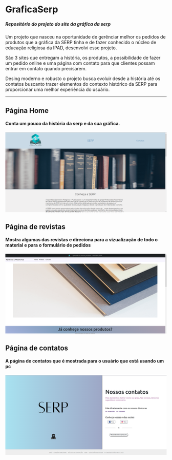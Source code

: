 # GraficaSerp
##### Repositório do projeto do site da gráfica da serp

Um projeto que nasceu na oportunidade de gerênciar melhor os pedidos de produtos que a gráfica da SERP tinha e de fazer conhecido o núcleo de educação religiosa da IPAD, desenvolvi esse projeto. 

São 3 sites que entregam a história, os produtos, a possibilidade de fazer um pedido online e uma página com contato para que clientes possam entrar em contato quando precisarem.

Desing moderno e robusto o projeto busca evoluir desde a história até os contatos buscanto trazer elementos do contexto histórico da SERP para proporcionar uma melhor experiência do usuário.

 
_____________________________________________________________________________________________________________________________

## Página Home
#### Conta um pouco da história da serp e da sua gráfica.

<img src="https://raw.githubusercontent.com/HenriqueBeserra/GraficaSerp/main/readmeView/Captura%20de%20tela%20de%202022-06-27%2019-53-06.png" width="800px">


## Página de revistas
#### Mostra algumas das revistas e direciona para a vizualização de todo o material e para o formulário de pedidos

<img src="https://raw.githubusercontent.com/HenriqueBeserra/GraficaSerp/main/readmeView/Captura%20de%20tela%20de%202022-06-27%2019-53-54.png" width="800px">


## Página de contatos
#### A página de contatos que é mostrada para o usuário que está usando um pc

<img src="https://raw.githubusercontent.com/HenriqueBeserra/GraficaSerp/main/readmeView/Captura%20de%20tela%20de%202022-06-27%2019-53-15.png" width="800px">

